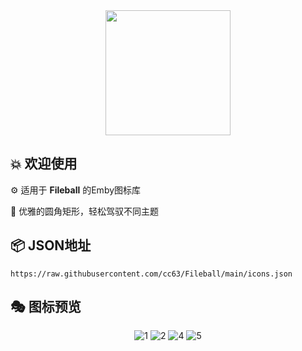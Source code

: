 <div align="center">
 <img src="https://raw.githubusercontent.com/cc63/Fileball/main/Fileball.png" width="200">
</div>

## 💥 欢迎使用

⚙️ 适用于 **Fileball** 的Emby图标库

📝 优雅的圆角矩形，轻松驾驭不同主题


## 📦 **JSON地址**

```
https://raw.githubusercontent.com/cc63/Fileball/main/icons.json
```

## 🎭 图标预览
<div align="center">

![1](https://raw.githubusercontent.com/cc63/Fileball/main/icons/MisakaF.png)
![2](https://raw.githubusercontent.com/cc63/Fileball/main/icons/Magpie.png)
![4](https://raw.githubusercontent.com/cc63/Fileball/main/icons/GUGU.png)
![5](https://raw.githubusercontent.com/cc63/Fileball/main/icons/BDD.png)


</div>
